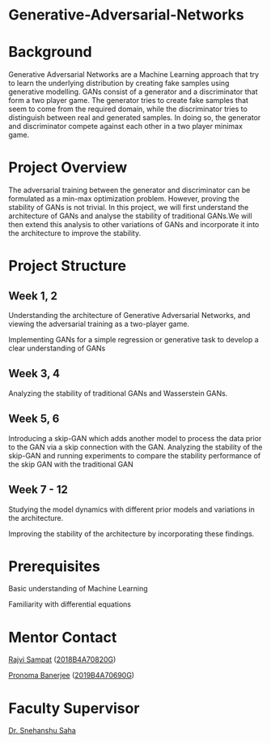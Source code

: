 # Generative-Adversarial-Networks

# Background
Generative Adversarial Networks are a Machine Learning approach that try to learn the underlying distribution by creating fake samples using generative modelling. GANs consist of a generator and a discriminator that form a two player game. The generator tries to create fake samples that seem to come from the required domain, while the discriminator tries to distinguish between real and generated samples. In doing so, the generator and discriminator compete against each other in a two player minimax game. 

# Project Overview
The adversarial training between the generator and discriminator can be formulated as a min-max optimization problem. However, proving the stability of GANs is not trivial. In this project, we will first understand the architecture of GANs and analyse the stability of traditional GANs.We will then extend this analysis to other variations of GANs and incorporate it into the architecture to improve the stability.

# Project Structure
## Week 1, 2 
Understanding the architecture of Generative Adversarial Networks, and viewing the adversarial training as a two-player game.

Implementing GANs for a simple regression or generative task to develop a clear understanding of GANs

## Week 3, 4
Analyzing the stability of traditional GANs and Wasserstein GANs.

## Week 5, 6
Introducing a skip-GAN which adds another model to process the data prior to the GAN via a skip connection with the GAN. Analyzing the stability of the skip-GAN and running experiments to compare the stability performance of the skip GAN with the traditional GAN

## Week 7 - 12
Studying the model dynamics with different prior models and variations in the architecture.

Improving the stability of the architecture by incorporating these findings. 

# Prerequisites
Basic understanding of Machine Learning

Familiarity with differential equations

# Mentor Contact
[Rajvi Sampat](https://github.com/rajvi-git) ([2018B4A70820G](mailto:f20180820@goa.bits-pilani.ac.in))

[Pronoma Banerjee](https://github.com/pronoma) ([2019B4A70690G](mailto:f20190690@goa.bits-pilani.ac.in))

# Faculty Supervisor
[Dr. Snehanshu Saha](https://www.bits-pilani.ac.in/goa/snehanshus/profile)
